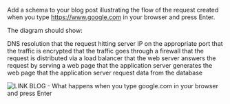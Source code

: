 Add a schema to your blog post illustrating the flow of the request created when you type https://www.google.com in your browser and press Enter.

The diagram should show:

DNS resolution
that the request hitting server IP on the appropriate port
that the traffic is encrypted
that the traffic goes through a firewall
that the request is distributed via a load balancer
that the web server answers the request by serving a web page
that the application server generates the web page
that the application server request data from the database

![LINK BLOG - What happens when you type google.com in your browser and press Enter](https://www.linkedin.com/feed/update/urn:li:ugcPost:6932095671973900288?updateEntityUrn=urn%3Ali%3Afs_updateV2%3A%28urn%3Ali%3AugcPost%3A6932095671973900288%2CFEED_DETAIL%2CEMPTY%2CDEFAULT%2Cfalse%29)